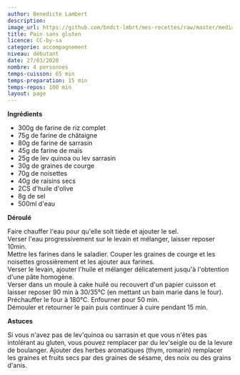 ```yaml
---
author: Benedicte Lambert
description: 
image_url: https://github.com/bndct-lmbrt/mes-recettes/raw/master/medias/pain.jpg
title: Pain sans gluten
licence: CC-by-sa
categorie: accompagnement
niveau: débutant
date: 27/03/2020
nombre: 4 personnes
temps-cuisson: 65 min
temps-preparation: 15 min
temps-repos: 100 min
layout: page
---
```



**Ingrédients**  

* 300g de farine de riz complet
* 75g de farine de châtaigne
* 80g de farine de sarrasin 
* 45g de farine de maïs
* 25g de lev quinoa ou lev sarrasin
* 30g de graines de courge
* 70g de noisettes
* 40g de raisins secs
* 2CS d'huile d'olive
* 8g de sel
* 500ml d'eau


**Déroulé**

Faire chauffer l'eau pour qu'elle soit tiède et ajouter le sel.  
Verser l'eau progressivement sur le levain et mélanger, laisser reposer 10min.  
Mettre les farines dans le saladier. 
Couper les graines de courge et les noisettes grossièrement et les ajouter aux farines.  
Verser le levain, ajouter l'huile et mélanger délicatement jusqu'à l'obtention d'une pâte homogène.  
Verser dans un moule à cake huilé ou recouvert d'un papier cuisson et laisser reposer 90 min à 30/35°C (en mettant un bain marie dans le four). 
Préchauffer le four à 180°C. 
Enfourner pour 50 min.  
Démouler et retourner le pain puis continuer à cuire pendant 15 min.   

  
**Astuces** 

Si vous n'avez pas de lev'quinoa ou sarrasin et que vous n'êtes pas intolérant au gluten, vous pouvez remplacer par du lev'seigle ou de la levure de boulanger.
Ajouter des herbes aromatiques (thym, romarin) remplacer les graines et fruits secs par des graines de sésame, des noix ou des grains d'anis.  